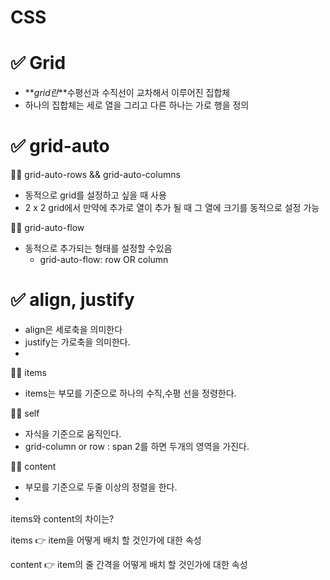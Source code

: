 # CSS

# ✅ Grid

- **_grid란_**수평선과 수직선이 교차해서 이루어진 집합체
- 하나의 집합체는 세로 열을 그리고 다른 하나는 가로 행을 정의

# ✅ grid-auto

<aside>
✍🏻 grid-auto-rows && grid-auto-columns

</aside>

- 동적으로 grid를 설정하고 싶을 때 사용
- 2 x 2 grid에서 만약에 추가로 열이 추가 될 때 그 열에 크기를 동적으로 설정 가능

<aside>
✍🏻 grid-auto-flow

</aside>

- 동적으로 추가되는 형태를 설정할 수있음
  - grid-auto-flow: row OR column

# ✅ align, justify

- align은 세로축을 의미한다
- justify는 가로축을 의미한다.
-

<aside>
✍🏻 items

</aside>

- items는 부모를 기준으로 하나의 수직,수평 선을 정령한다.

<aside>
✍🏻 self

</aside>

- 자식을 기준으로 움직인다.
- grid-column or row : span 2를 하면 두개의 영역을 가진다.

<aside>
✍🏻 content

</aside>

- 부모를 기준으로 두줄 이상의 정렬을 한다.
-

items와 content의 차이는?

items 👉 item을 어떻게 배치 할 것인가에 대한 속성

content 👉 item의 줄 간격을 어떻게 배치 할 것인가에 대한 속성
